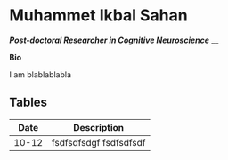 # Muhammet Ikbal Sahan
***Post-doctoral Researcher in Cognitive Neuroscience***
__

**Bio**

I am blablablabla

## Tables
| Date | Description |
|------|-------------|
|10-12 | fsdfsdfsdgf fsdfsdfsdf|

